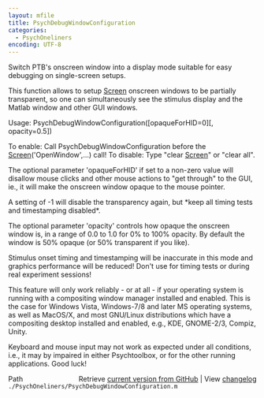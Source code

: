 ```yaml
---
layout: mfile
title: PsychDebugWindowConfiguration
categories:
  - PsychOneliners
encoding: UTF-8
---
```


Switch PTB's onscreen window into a display mode suitable for easy debugging on single-screen setups.

This function allows to setup [Screen](/docs/Screen) onscreen windows to be
partially transparent, so one can simultaneously see the stimulus display and
the Matlab window and other GUI windows.

Usage: PsychDebugWindowConfiguration\(\[opaqueForHID=0\]\[, opacity=0.5\]\)

To enable: Call PsychDebugWindowConfiguration before the [Screen](/docs/Screen)\('OpenWindow',...\) call\!
To disable: Type "clear [Screen](/docs/Screen)" or "clear all".

The optional parameter 'opaqueForHID' if set to a non-zero value will
disallow mouse clicks and other mouse actions to "get through" to the
GUI, ie., it will make the onscreen window opaque to the mouse pointer.

A setting of -1 will disable the transparency again, but \*keep all timing tests
and timestamping disabled\*.

The optional parameter 'opacity' controls how opaque the onscreen window
is, in a range of 0.0 to 1.0 for 0% to 100% opacity. By default the
window is 50% opaque \(or 50% transparent if you like\).

Stimulus onset timing and timestamping will be inaccurate in this mode
and graphics performance will be reduced\! Don't use for timing tests or
during real experiment sessions\!

This feature will only work reliably - or at all - if your operating
system is running with a compositing window manager installed and
enabled. This is the case for Windows Vista, Windows-7/8 and later MS
operating systems, as well as MacOS/X, and most GNU/Linux distributions
which have a compositing desktop installed and enabled, e.g., KDE,
GNOME-2/3, Compiz, Unity.

Keyboard and mouse input may not work as expected under all conditions,
i.e., it may by impaired in either Psychtoolbox, or for the other running
applications. Good luck\!



<div class="code_header" style="text-align:right;">
  <span style="float:left;">Path&nbsp;&nbsp;</span> <span class="counter">Retrieve <a href=
  "https://raw.github.com/Psychtoolbox-3/Psychtoolbox-3/beta/./PsychOneliners/PsychDebugWindowConfiguration.m">current version from GitHub</a> | View <a href=
  "https://github.com/Psychtoolbox-3/Psychtoolbox-3/commits/beta/./PsychOneliners/PsychDebugWindowConfiguration.m">changelog</a></span>
</div>
<div class="code">
  <code>./PsychOneliners/PsychDebugWindowConfiguration.m</code>
</div>
